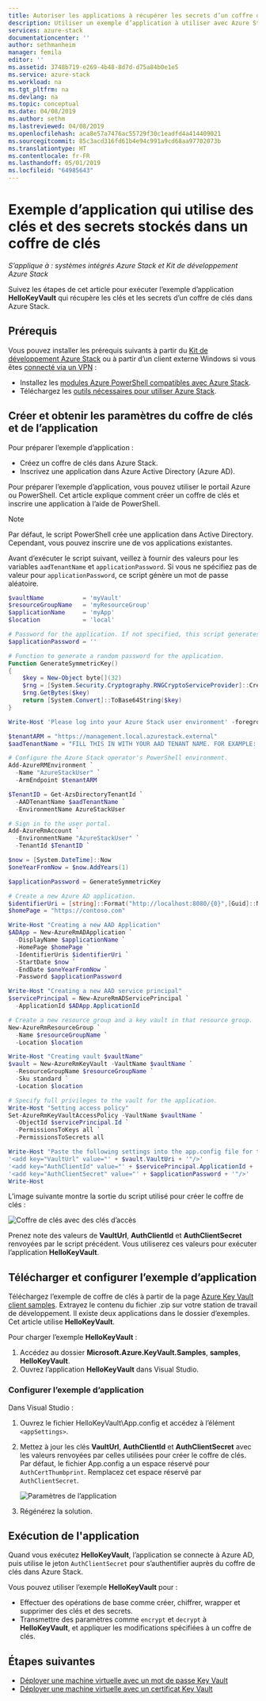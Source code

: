 ```yaml
---
title: Autoriser les applications à récupérer les secrets d’un coffre de clés dans Azure Stack | Microsoft Docs
description: Utiliser un exemple d’application à utiliser avec Azure Stack Key Vault
services: azure-stack
documentationcenter: ''
author: sethmanheim
manager: femila
editor: ''
ms.assetid: 3748b719-e269-4b48-8d7d-d75a84b0e1e5
ms.service: azure-stack
ms.workload: na
ms.tgt_pltfrm: na
ms.devlang: na
ms.topic: conceptual
ms.date: 04/08/2019
ms.author: sethm
ms.lastreviewed: 04/08/2019
ms.openlocfilehash: aca8e57a7476ac55729f30c1eadfd4a414409021
ms.sourcegitcommit: 85c3acd316fd61b4e94c991a9cd68aa97702073b
ms.translationtype: HT
ms.contentlocale: fr-FR
ms.lasthandoff: 05/01/2019
ms.locfileid: "64985643"
---
```

# <a name="a-sample-application-that-uses-keys-and-secrets-stored-in-a-key-vault"></a>Exemple d’application qui utilise des clés et des secrets stockés dans un coffre de clés

*S’applique à : systèmes intégrés Azure Stack et Kit de développement Azure Stack*

Suivez les étapes de cet article pour exécuter l’exemple d’application **HelloKeyVault** qui récupère les clés et les secrets d’un coffre de clés dans Azure Stack.

## <a name="prerequisites"></a>Prérequis

Vous pouvez installer les prérequis suivants à partir du [Kit de développement Azure Stack](../asdk/asdk-connect.md#connect-to-azure-stack-using-rdp) ou à partir d’un client externe Windows si vous êtes [connecté via un VPN](../asdk/asdk-connect.md#connect-to-azure-stack-using-vpn) :

* Installez les [modules Azure PowerShell compatibles avec Azure Stack](../operator/azure-stack-powershell-install.md).
* Téléchargez les [outils nécessaires pour utiliser Azure Stack](../operator/azure-stack-powershell-download.md).

## <a name="create-and-get-the-key-vault-and-application-settings"></a>Créer et obtenir les paramètres du coffre de clés et de l’application

Pour préparer l’exemple d’application :

* Créez un coffre de clés dans Azure Stack.
* Inscrivez une application dans Azure Active Directory (Azure AD).

Pour préparer l’exemple d’application, vous pouvez utiliser le portail Azure ou PowerShell. Cet article explique comment créer un coffre de clés et inscrire une application à l’aide de PowerShell.

> [!NOTE]
> Par défaut, le script PowerShell crée une application dans Active Directory. Cependant, vous pouvez inscrire une de vos applications existantes.

Avant d’exécuter le script suivant, veillez à fournir des valeurs pour les variables `aadTenantName` et `applicationPassword`. Si vous ne spécifiez pas de valeur pour `applicationPassword`, ce script génère un mot de passe aléatoire.

```powershell
$vaultName           = 'myVault'
$resourceGroupName   = 'myResourceGroup'
$applicationName     = 'myApp'
$location            = 'local'

# Password for the application. If not specified, this script generates a random password during app creation.
$applicationPassword = ''

# Function to generate a random password for the application.
Function GenerateSymmetricKey()
{
    $key = New-Object byte[](32)
    $rng = [System.Security.Cryptography.RNGCryptoServiceProvider]::Create()
    $rng.GetBytes($key)
    return [System.Convert]::ToBase64String($key)
}

Write-Host 'Please log into your Azure Stack user environment' -foregroundcolor Green

$tenantARM = "https://management.local.azurestack.external"
$aadTenantName = "FILL THIS IN WITH YOUR AAD TENANT NAME. FOR EXAMPLE: myazurestack.onmicrosoft.com"

# Configure the Azure Stack operator's PowerShell environment.
Add-AzureRMEnvironment `
  -Name "AzureStackUser" `
  -ArmEndpoint $tenantARM

$TenantID = Get-AzsDirectoryTenantId `
  -AADTenantName $aadTenantName `
  -EnvironmentName AzureStackUser

# Sign in to the user portal.
Add-AzureRmAccount `
  -EnvironmentName "AzureStackUser" `
  -TenantId $TenantID `

$now = [System.DateTime]::Now
$oneYearFromNow = $now.AddYears(1)

$applicationPassword = GenerateSymmetricKey

# Create a new Azure AD application.
$identifierUri = [string]::Format("http://localhost:8080/{0}",[Guid]::NewGuid().ToString("N"))
$homePage = "https://contoso.com"

Write-Host "Creating a new AAD Application"
$ADApp = New-AzureRmADApplication `
  -DisplayName $applicationName `
  -HomePage $homePage `
  -IdentifierUris $identifierUri `
  -StartDate $now `
  -EndDate $oneYearFromNow `
  -Password $applicationPassword

Write-Host "Creating a new AAD service principal"
$servicePrincipal = New-AzureRmADServicePrincipal `
  -ApplicationId $ADApp.ApplicationId

# Create a new resource group and a key vault in that resource group.
New-AzureRmResourceGroup `
  -Name $resourceGroupName `
  -Location $location

Write-Host "Creating vault $vaultName"
$vault = New-AzureRmKeyVault -VaultName $vaultName `
  -ResourceGroupName $resourceGroupName `
  -Sku standard `
  -Location $location

# Specify full privileges to the vault for the application.
Write-Host "Setting access policy"
Set-AzureRmKeyVaultAccessPolicy -VaultName $vaultName `
  -ObjectId $servicePrincipal.Id `
  -PermissionsToKeys all `
  -PermissionsToSecrets all

Write-Host "Paste the following settings into the app.config file for the HelloKeyVault project:"
'<add key="VaultUrl" value="' + $vault.VaultUri + '"/>'
'<add key="AuthClientId" value="' + $servicePrincipal.ApplicationId + '"/>'
'<add key="AuthClientSecret" value="' + $applicationPassword + '"/>'
Write-Host
```

L’image suivante montre la sortie du script utilisé pour créer le coffre de clés :

![Coffre de clés avec des clés d’accès](media/azure-stack-key-vault-sample-app/settingsoutput.png)

Prenez note des valeurs de **VaultUrl**, **AuthClientId** et **AuthClientSecret** renvoyées par le script précédent. Vous utiliserez ces valeurs pour exécuter l’application **HelloKeyVault**.

## <a name="download-and-configure-the-sample-application"></a>Télécharger et configurer l’exemple d’application

Téléchargez l’exemple de coffre de clés à partir de la page [Azure Key Vault client samples](https://www.microsoft.com/download/details.aspx?id=45343). Extrayez le contenu du fichier .zip sur votre station de travail de développement. Il existe deux applications dans le dossier d’exemples. Cet article utilise **HelloKeyVault**.

Pour charger l’exemple **HelloKeyVault** :

1. Accédez au dossier **Microsoft.Azure.KeyVault.Samples**, **samples**, **HelloKeyVault**.
2. Ouvrez l’application **HelloKeyVault** dans Visual Studio.

### <a name="configure-the-sample-application"></a>Configurer l’exemple d’application

Dans Visual Studio :

1. Ouvrez le fichier HelloKeyVault\App.config et accédez à l’élément `<appSettings>`.
2. Mettez à jour les clés **VaultUrl**, **AuthClientId** et **AuthClientSecret** avec les valeurs renvoyées par celles utilisées pour créer le coffre de clés. Par défaut, le fichier App.config a un espace réservé pour `AuthCertThumbprint`. Remplacez cet espace réservé par `AuthClientSecret`.

   ![Paramètres de l’application](media/azure-stack-key-vault-sample-app/appconfig.png)

3. Régénérez la solution.

## <a name="run-the-application"></a>Exécution de l'application

Quand vous exécutez **HelloKeyVault**, l’application se connecte à Azure AD, puis utilise le jeton `AuthClientSecret` pour s’authentifier auprès du coffre de clés dans Azure Stack.

Vous pouvez utiliser l’exemple **HelloKeyVault** pour :

* Effectuer des opérations de base comme créer, chiffrer, wrapper et supprimer des clés et des secrets.
* Transmettre des paramètres comme `encrypt` et `decrypt` à **HelloKeyVault**, et appliquer les modifications spécifiées à un coffre de clés.

## <a name="next-steps"></a>Étapes suivantes

* [Déployer une machine virtuelle avec un mot de passe Key Vault](azure-stack-key-vault-deploy-vm-with-secret.md)
* [Déployer une machine virtuelle avec un certificat Key Vault](azure-stack-key-vault-push-secret-into-vm.md)
